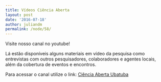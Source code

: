 ```yaml
---
title: Vídeos Ciência Aberta
layout: post
date: '2016-07-18'
author: juliandm
permalink: /node/58/
---
```


Visite nosso canal no youtube!

Lá estão disponíveis alguns materiais em vídeo da pesquisa como entrevistas com outros pesquisadores, colaboradores e agentes locais, além da cobertura de eventos e encontros.

Para acessar o canal utilize o link: [Ciência Aberta Ubatuba](https://www.youtube.com/channel/UC1J2Bd6q6VhFBNGihT2qYvA "https://www.youtube.com/channel/UC1J2Bd6q6VhFBNGihT2qYvA")